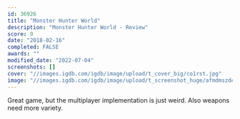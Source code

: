 ```yaml
---
id: 36926
title: "Monster Hunter World"
description: "Monster Hunter World - Review"
score: 9
date: "2018-02-16"
completed: FALSE
awards: ""
modified_date: "2022-07-04"
screenshots: []
cover: "//images.igdb.com/igdb/image/upload/t_cover_big/co1rst.jpg"
image: "//images.igdb.com/igdb/image/upload/t_screenshot_huge/afmdmszdechkmzrhq7zm.jpg"
---
```

Great game, but the multiplayer implementation is just weird. Also weapons need more variety.